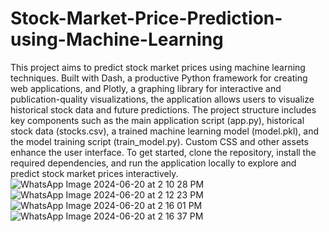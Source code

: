 # Stock-Market-Price-Prediction-using-Machine-Learning
This project aims to predict stock market prices using machine learning techniques. Built with Dash, a productive Python framework for creating web applications, and Plotly, a graphing library for interactive and publication-quality visualizations, the application allows users to visualize historical stock data and future predictions. The project structure includes key components such as the main application script (app.py), historical stock data (stocks.csv), a trained machine learning model (model.pkl), and the model training script (train_model.py). Custom CSS and other assets enhance the user interface. To get started, clone the repository, install the required dependencies, and run the application locally to explore and predict stock market prices interactively.
![WhatsApp Image 2024-06-20 at 2 10 28 PM](https://github.com/HUNTER9769/Python-and-Flask-Sqlite-register-application/assets/118692025/6c4cbee2-7020-4aa0-be7d-5794d8df6338)
![WhatsApp Image 2024-06-20 at 2 12 23 PM](https://github.com/HUNTER9769/Python-and-Flask-Sqlite-register-application/assets/118692025/6ec73c53-f95b-431e-9dd1-0d18d42c42db)
![WhatsApp Image 2024-06-20 at 2 16 01 PM](https://github.com/HUNTER9769/Python-and-Flask-Sqlite-register-application/assets/118692025/20dd9440-bb19-4c78-8864-0946bf826b1a)
![WhatsApp Image 2024-06-20 at 2 16 37 PM](https://github.com/HUNTER9769/Python-and-Flask-Sqlite-register-application/assets/118692025/32e47d3a-0de1-4429-b47f-da80e540a7fe)
